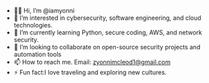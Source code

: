 - 👋🏼 Hi, I’m @iamyonni
- 👀 I’m interested in cybersecurity, software engineering, and cloud technologies.
- 🌱 I’m currently learning Python, secure coding, AWS, and network security.
- 💞️ I’m looking to collaborate on open-source security projects and automation tools
- 📫 How to reach me. Email: zyonnimcleod1@gmail.com
- ⚡ Fun fact:I love traveling and exploring new cultures.
<!---
iamyonni/iamyonni is a ✨ special ✨ repository because its `README.md` (this file) appears on your GitHub profile.
You can click the Preview link to take a look at your changes.
--->
